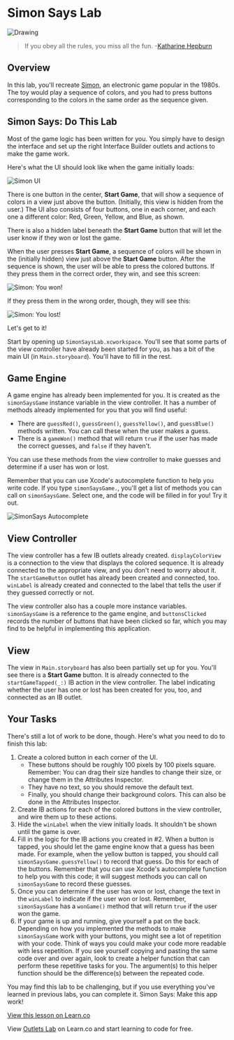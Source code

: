 # Simon Says Lab

![Drawing](http://i.imgur.com/e1ep3LE.jpg?1)

> If you obey all the rules, you miss all the fun. -[Katharine Hepburn](https://en.wikipedia.org/wiki/Katharine_Hepburn)

## Overview 

In this lab, you'll recreate [Simon](https://en.wikipedia.org/wiki/Simon_\(game\)), an electronic game popular in the 1980s. The toy would play a sequence of colors, and you had to press buttons corresponding to the colors in the same order as the sequence given.

## Simon Says: Do This Lab

Most of the game logic has been written for you. You simply have to design the interface and set up the right Interface Builder outlets and actions to make the game work.

Here's what the UI should look like when the game initially loads:

![Simon UI](http://i.imgur.com/J70uWbC.png)

There is one button in the center, **Start Game**, that will show a sequence of colors in a view just above the button. (Initially, this view is hidden from the user.) The UI also consists of four buttons, one in each corner, and each one a different color: Red, Green, Yellow, and Blue, as shown.

There is also a hidden label beneath the **Start Game** button that will let the user know if they won or lost the game.

When the user presses **Start Game**, a sequence of colors will be shown in the (initially hidden) view just above the **Start Game** button. After the sequence is shown, the user will be able to press the colored buttons. If they press them in the correct order, they win, and see this screen:

![Simon: You won!](http://i.imgur.com/9ZXBrYH.png)

If they press them in the wrong order, though, they will see this:

![Simon: You lost!](http://i.imgur.com/xIryCfI.png)

Let's get to it!

Start by opening up `SimonSaysLab.xcworkspace`. You'll see that some parts of the view controller have already been started for you, as has a bit of the main UI (in `Main.storyboard`). You'll have to fill in the rest.

## Game Engine

A game engine has already been implemented for you. It is created as the `simonSaysGame` instance variable in the view controller. It has a number of methods already implemented for you that you will find useful:

* There are `guessRed()`, `guessGreen()`, `guessYellow()`, and `guessBlue()` methods written. You can call these when the user makes a guess.
* There is a `gameWon()` method that will return `true` if the user has made the correct guesses, and `false` if they haven't.

You can use these methods from the view controller to make guesses and determine if a user has won or lost.

Remember that you can use Xcode's autocomplete function to help you write code. If you type `simonSaysGame.`, you'll get a list of methods you can call on `simonSaysGame`. Select one, and the code will be filled in for you! Try it out.

![SimonSays Autocomplete](http://i.imgur.com/1uL9nMt.png)

## View Controller

The view controller has a few IB outlets already created. `displayColorView` is a connection to the view that displays the colored sequence. It is already connected to the appropriate view, and you don't need to worry about it. The `startGameButton` outlet has already been created and connected, too. `winLabel` is already created and connected to the label that tells the user if they guessed correctly or not.

The view controller also has a couple more instance variables. `simonSaysGame` is a reference to the game engine, and `buttonsClicked` records the number of buttons that have been clicked so far, which you may find to be helpful in implementing this application.

## View

The view in `Main.storyboard` has also been partially set up for you. You'll see there is a **Start Game** button. It is already connected to the `startGameTapped(_:)` IB action in the view controller. The label indicating whether the user has one or lost has been created for you, too, and connected as an IB outlet.

## Your Tasks

There's still a lot of work to be done, though. Here's what you need to do to finish this lab:

1. Create a colored button in each corner of the UI.
	* These buttons should be roughly 100 pixels by 100 pixels square. Remember: You can drag their size handles to change their size, or change them in the Attributes Inspector.
	* They have no text, so you should remove the default text.
	* Finally, you should change their background colors. This can also be done in the Attributes Inspector.
2. Create IB actions for each of the colored buttons in the view controller, and wire them up to these actions.
3. Hide the `winLabel` when the view initially loads. It shouldn't be shown until the game is over.
4. Fill in the logic for the IB actions you created in \#2. When a button is tapped, you should let the game engine know that a guess has been made. For example, when the yellow button is tapped, you should call `simonSaysGame.guessYellow()` to record that guess. Do this for each of the buttons. Remember that you can use Xcode's autocomplete function to help you with this code; it will suggest methods you can call on `simonSaysGame` to record these guesses.
5. Once you can determine if the user has won or lost, change the text in the `winLabel` to indicate if the user won or lost. Remember, `simonSaysGame` has a `wonGame()` method that will return `true` if the user won the game.
6. If your game is up and running, give yourself a pat on the back. Depending on how you implemented the methods to make `simonSaysGame` work with your buttons, you might see a lot of repetition with your code. Think of ways you could make your code more readable with less repetition. If you see yourself copying and pasting the same code over and over again, look to create a helper function that can perform these repetitive tasks for you. The argument(s) to this helper function should be the difference(s) between the repeated code.

You may find this lab to be challenging, but if you use everything you've learned in previous labs, you can complete it. Simon Says: Make this app work!

<a href='https://learn.co/lessons/OutletLab' data-visibility='hidden'>View this lesson on Learn.co</a>

<p class='util--hide'>View <a href='https://learn.co/lessons/swift-outlets-lab'>Outlets Lab</a> on Learn.co and start learning to code for free.</p>
